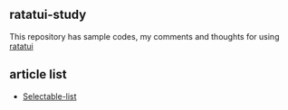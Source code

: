 ## ratatui-study
This repository has sample codes, my comments and thoughts for using [ratatui](https://github.com/ratatui-org/ratatui)

## article list
- [Selectable-list](https://github.com/shacaranda/ratatui-study/blob/main/Selectable-List.md)
